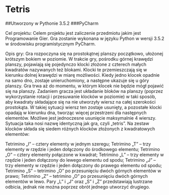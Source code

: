 # Tetris

##Utworzony w Pythonie 3.5.2
###PyCharm

Cel projektu:
Celem projektu jest zaliczenie przedmiotu jakim jest Programowanie Gier. Gra zostanie wykonana w języku Python w wersji 3.5.2 w środowisku programistycznym PyCharm. 

Opis gry:
Gra rozpoczyna się na prostokątnej planszy początkowo, ułożonej krótszym bokiem w poziomie. W trakcie gry, pośrodku górnej krawędzi planszy, pojawiają się pojedynczo klocki złożone z czterech małych kwadratów nazywanych też blokami. Klocki te przemieszczają się w kierunku dolnej krawędzi w miarę możliwości. Kiedy jedno klocek opadnie na samo dno, zostaje unieruchomiony, a następne ukazuje się u góry planszy. Gra trwa aż do momentu, w którym klocek nie będzie mógł pojawić się na planszy. Zadaniem gracza jest układanie bloków na planszy (poprzez wykorzystanie rotacji i przesuwanie klocków w poziomie) w taki sposób, aby kwadraty składające się na nie utworzyły wiersz na całej szerokości prostokąta. W takiej sytuacji wiersz ten zostaje usunięty, a pozostałe klocki opadają w kierunku dna, tworząc więcej przestrzeni dla następnych elementów. Możliwe jest jednoczesne usunięcie maksymalnie 4 wierszy. Sytuacja taka nosi nazwę identyczną jak gra, czyli „tetris”.
Na zestaw klocków składa się siedem różnych klocków złożonych z kwadratowych elementów:
 
Tetrimino „I” – cztery elementy w jednym szeregu;
Tetrimino „T” – trzy elementy w rzędzie i jeden dołączony do środkowego elementu;
Tetrimino „O” – cztery elementy połączone w kwadrat;
Tetrimino „L” – trzy elementy w rzędzie i jeden dołączony do lewego elementu od spodu;
Tetrimino „J” – trzy elementy w rzędzie i jeden dołączony do prawego elementu od spodu;
Tetrimino „S” – tetrimino „O” po przesunięciu dwóch górnych elementów w prawo;
Tetrimino „Z” – tetrimino „O” po przesunięciu dwóch górnych elementów w lewo.
Pary „L” i „J” oraz „S” i „Z” przedstawiają lustrzane odbicia, jednak nie można poprzez obrót jednego utworzyć drugiego.

